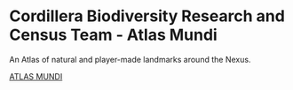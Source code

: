 # Cordillera Biodiversity Research and Census Team - Atlas Mundi
An Atlas of natural and player-made landmarks around the Nexus.

[ATLAS MUNDI](https://argavyon.github.io/CRT-Atlas-Mundi/)
